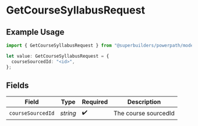 # GetCourseSyllabusRequest

## Example Usage

```typescript
import { GetCourseSyllabusRequest } from "@superbuilders/powerpath/models/operations";

let value: GetCourseSyllabusRequest = {
  courseSourcedId: "<id>",
};
```

## Fields

| Field                | Type                 | Required             | Description          |
| -------------------- | -------------------- | -------------------- | -------------------- |
| `courseSourcedId`    | *string*             | :heavy_check_mark:   | The course sourcedId |